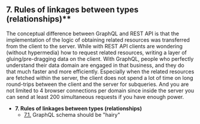 ## 7. Rules of linkages between types (relationships)\*\*

The conceptual difference between GraphQL and REST API is that the implementation of the logic of obtaining related resources was transferred from the client to the server. While with REST API clients are wondering (without hypermedia) how to request related resources, writing a layer of gluing/pre-dragging data on the client. With GraphQL, people who perfectly understand their data domain are engaged in that business, and they do that much faster and more efficiently. Especially when the related resources are fetched within the server, the client does not spend a lot of time on long round-trips between the client and the server for subqueries. And you are not limited to 4 browser connections per domain since inside the server you can send at least 200 simultaneous requests if you have enough power.

- **7. Rules of linkages between types (relationships)**
  - [7.1.](./relations-hairy-graphql.md) GraphQL schema should be "hairy"
